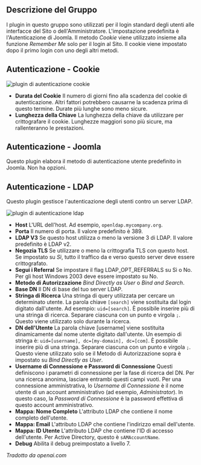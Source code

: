 <!-- Filename: Chunk4x:Extensions_Plugin_Manager_Edit_Authentication_Group / Display title: Gruppo di Autenticazione -->

## Descrizione del Gruppo

I plugin in questo gruppo sono utilizzati per il login standard degli utenti alle interfacce del Sito o dell'Amministratore. L'impostazione predefinita è l'Autenticazione di Joomla. Il metodo *Cookie* viene utilizzato insieme alla funzione *Remember Me* solo per il login al Sito. Il cookie viene impostato dopo il primo login con uno degli altri metodi.

## Autenticazione - Cookie

![plugin di autenticazione cookie](../../../en/images/plugins/plugin-group-authentication-cookie.png)

- **Durata del Cookie** Il numero di giorni fino alla scadenza del cookie di autenticazione. Altri fattori potrebbero causarne la scadenza prima di questo termine. Durate più lunghe sono meno sicure.
- **Lunghezza della Chiave** La lunghezza della chiave da utilizzare per crittografare il cookie. Lunghezze maggiori sono più sicure, ma rallenteranno le prestazioni.

## Autenticazione - Joomla

Questo plugin elabora il metodo di autenticazione utente predefinito in Joomla. Non ha opzioni.

## Autenticazione - LDAP

Questo plugin gestisce l'autenticazione degli utenti contro un server LDAP.

![plugin di autenticazione ldap](../../../en/images/plugins/plugin-group-authentication-ldap.png)

- **Host** L'URL dell'host. Ad esempio, `openldap.mycompany.org`.
- **Porta** Il numero di porta. Il valore predefinito è 389.
- **LDAP V3** Se questo host utilizza o meno la versione 3 di LDAP. Il valore predefinito è LDAP v2.
- **Negozia TLS** Se utilizzare o meno la crittografia TLS con questo host. Se impostato su *Sì*, tutto il traffico da e verso questo server deve essere crittografato.
- **Segui i Referral** Se impostare il flag LDAP_OPT_REFERRALS su Sì o No. Per gli host Windows 2003 deve essere impostato su No.
- **Metodo di Autorizzazione** *Bind Directly as User* o *Bind and Search*.
- **Base DN** Il DN di base del tuo server LDAP.
- **Stringa di Ricerca** Una stringa di query utilizzata per cercare un determinato utente. La parola chiave `[search]` viene sostituita dal login digitato dall'utente. Ad esempio: `uid=[search]`. È possibile inserire più di una stringa di ricerca. Separare ciascuna con un punto e virgola `;`. Questo viene utilizzato solo durante la ricerca.
- **DN dell'Utente** La parola chiave [username] viene sostituita dinamicamente dal nome utente digitato dall'utente. Un esempio di stringa è: `uid=[username], dc=[my-domain], dc=[com]`. È possibile inserire più di una stringa. Separare ciascuna con un punto e virgola `;`. Questo viene utilizzato solo se il Metodo di Autorizzazione sopra è impostato su *Bind Directly as User*.
- **Username di Connessione e Password di Connessione** Questi definiscono i parametri di connessione per la fase di ricerca del DN. Per una ricerca anonima, lasciare entrambi questi campi vuoti. Per una connessione amministrativa, lo *Username di Connessione* è il nome utente di un account amministrativo (ad esempio, *Administrator*). In questo caso, la *Password di Connessione* è la password effettiva di questo account amministrativo.
- **Mappa: Nome Completo** L'attributo LDAP che contiene il nome completo dell'utente.
- **Mappa: Email** L'attributo LDAP che contiene l'indirizzo email dell'utente.
- **Mappa: ID Utente** L'attributo LDAP che contiene l'ID di accesso dell'utente. Per Active Directory, questo è `sAMAccountName`.
- **Debug** Abilita il debug preimpostato a livello 7.

*Tradotto da openai.com*  

